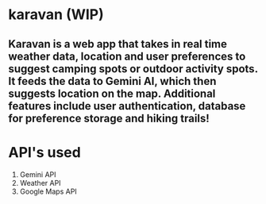 # karavan (WIP)

## Karavan is a web app that takes in real time weather data, location and user preferences to suggest camping spots or outdoor activity spots. It feeds the data to Gemini AI, which then suggests location on the map. Additional features include user authentication, database for preference storage and hiking trails!
# API's used
1. Gemini API
2. Weather API
3. Google Maps API
